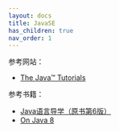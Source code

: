 ```yaml
---
layout: docs
title: JavaSE
has_children: true
nav_order: 1
---
```


参考网站：
- [The Java™ Tutorials](https://docs.oracle.com/javase/tutorial/tutorialLearningPaths.html)

参考书籍：
- [Java语言导学（原书第6版）](https://book.douban.com/subject/27102988/)
- [On Java 8](https://book.douban.com/subject/30217317/)

